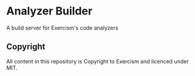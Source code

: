 # Analyzer Builder

A build server for Exercism's code analyzers

## Copyright

All content in this repository is Copyright to Exercism and licenced under MIT.

